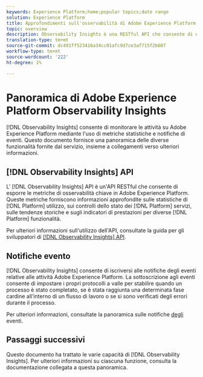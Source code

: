 ```yaml
---
keywords: Experience Platform;home;popular topics;date range
solution: Experience Platform
title: Approfondimenti sull'osservabilità di Adobe Experience Platform
topic: overview
description: Observability Insights è una RESTful API che consente di esporre le metriche di osservabilità chiave in Adobe Experience Platform. Queste metriche forniscono informazioni approfondite sulle statistiche di utilizzo della piattaforma, sui controlli dello stato per i servizi della piattaforma, sulle tendenze storiche e sugli indicatori di prestazioni per diverse funzionalità della piattaforma.
translation-type: tm+mt
source-git-commit: dc491ff523416a34cc01afc9d7ce3af715f2b607
workflow-type: tm+mt
source-wordcount: '222'
ht-degree: 1%

---
```



# Panoramica di Adobe Experience Platform Observability Insights

[!DNL Observability Insights] consente di monitorare le attività su Adobe Experience Platform mediante l&#39;uso di metriche statistiche e notifiche di eventi. Questo documento fornisce una panoramica delle diverse funzionalità fornite dal servizio, insieme a collegamenti verso ulteriori informazioni.

## [!DNL Observability Insights] API

L&#39; [!DNL Observability Insights] API è un&#39;API RESTful che consente di esporre le metriche di osservabilità chiave in Adobe Experience Platform. Queste metriche forniscono informazioni approfondite sulle statistiche di [!DNL Platform] utilizzo, sui controlli dello stato dei [!DNL Platform] servizi, sulle tendenze storiche e sugli indicatori di prestazioni per diverse [!DNL Platform] funzionalità.

Per ulteriori informazioni sull&#39;utilizzo dell&#39;API, consultate la guida per gli sviluppatori di [[!DNL Observability Insights] API](./api/overview.md).

## Notifiche evento

[!DNL Observability Insights] consente di iscriversi alle notifiche degli eventi relative alle attività Adobe Experience Platform. La sottoscrizione agli eventi consente di impostare i propri protocolli a valle per stabilire quando un processo è stato completato, se è stata raggiunta una determinata fase cardine all’interno di un flusso di lavoro o se si sono verificati degli errori durante il processo.

Per ulteriori informazioni, consultate la panoramica sulle notifiche [degli](./notifications/overview.md) eventi.

## Passaggi successivi

Questo documento ha trattato le varie capacità di [!DNL Observability Insights]. Per ulteriori informazioni su ciascuna funzione, consulta la documentazione collegata a questa panoramica.